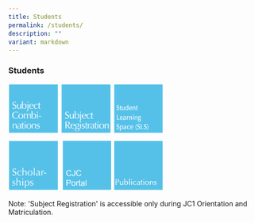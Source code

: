 ```yaml
---
title: Students
permalink: /students/
description: ""
variant: markdown
---
```

### **Students**

<p><a href="https://moe-cjc-staging.netlify.app/admission/subject-combinations-2024/">
<img src="/images/students1.jpg" style="width:20%;margin-right:5px;" align="left">
</a></p>

<p><a href="https://www.cjc.moe.sg/students/subject-registration/">
<img src="/images/students2.jpg" style="width:20%;margin-right:5px;" align="left">
</a></p>

<p><a href="https://vle.learning.moe.edu.sg/login">
<img src="/images/students3.jpg" style="width:20%;margin-right:5px;" align="left">
</a></p>

<br clear="left">

<p><a href="https://www.cjc.moe.edu.sg/admission/scholarships/">
<img src="/images/students4.jpg" style="width:20%;margin-right:5px;" align="left">
</a></p>

<p><a href="https://portal.catholicjc.edu.sg/">
<img src="/images/students5.jpg" style="width:20%;margin-right:5px;" align="left">
</a></p>

<p><a href="https://www.cjc.moe.edu.sg/about-us/publications/">
<img src="/images/pubs_logo2.jpg" style="width:20%;margin-right:5px;" align="left">
</a></p>

<br clear="left">

Note: 'Subject Registration' is accessible only during JC1 Orientation and Matriculation.